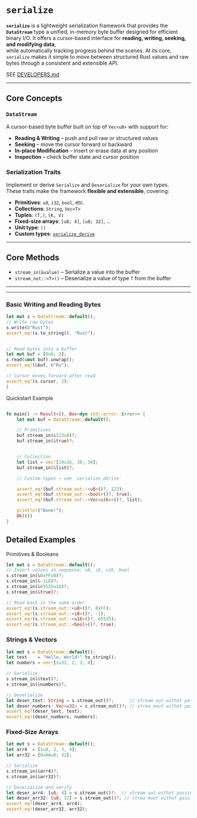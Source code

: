 # `serialize`


**`serialize`** is a lightweight serialization framework that provides the **`DataStream`** type a unified, in-memory byte buffer designed for efficient binary I/O. It offers a cursor-based interface for **reading, writing, seeking, and modifying data**,  
while automatically tracking progress behind the scenes. At its core, `serialize` makes it simple to move between structured Rust values and raw bytes   through a consistent and extensible API.

SEE [DEVELOPERS.md](./DEVELOPERS.md) 


---

## Core Concepts

### `DataStream`
A cursor-based byte buffer built on top of `Vec<u8>` with support for:

- **Reading & Writing** – push and pull raw or structured values  
- **Seeking** – move the cursor forward or backward  
- **In-place Modification** – insert or erase data at any position  
- **Inspection** – check buffer state and cursor position  

### Serialization Traits
Implement or derive `Serialize` and `Deserialize` for your own types.  
These traits make the framework **flexible and extensible**, covering:

- **Primitives**: `u8`, `i32`, `bool`, etc.  
- **Collections**: `String`, `Vec<T>`  
- **Tuples**: `(T,)`, `(K, V)`  
- **Fixed-size arrays**: `[u8; 4]`, `[u8; 32]`, …  
- **Unit type**: `()`  
- **Custom types**: [`serialize_derive`](./serialize_derive/README.md)

---

## Core Methods

- `stream_in(&value)` – Serialize a value into the buffer  
- `stream_out::<T>()` – Deserialize a value of type `T` from the buffer  

---


---
### Basic Writing and Reading Bytes

```rust
let mut s = DataStream::default();
// Write raw bytes
s.write(b"Rust");
assert_eq!(s.to_string(), "Rust");


// Read bytes into a buffer
let mut buf = [0u8; 2];
s.read(&mut buf).unwrap();
assert_eq!(&buf, b"Ru");

// Cursor moves forward after read
assert_eq!(s.cursor, 2);
}
```

Quickstart Example
```rust

fn main() -> Result<(), Box<dyn std::error::Error>> {
    let mut buf = DataStream::default();

    // Primitives
    buf.stream_in(&123u8)?;
    buf.stream_in(&true)?;


    // Collection
    let list = vec![10u16, 20, 30];
    buf.stream_in(&list)?;

    // Custom types → see `serialize_derive`

    assert_eq!(buf.stream_out::<u8>()?, 123);
    assert_eq!(buf.stream_out::<bool>()?, true);
    assert_eq!(buf.stream_out::<Vec<u16>>()?, list);

    println!("Done!");
    Ok(())
}
```

## Detailed Examples

Primitives & Booleans
``` rust 
let mut s = DataStream::default();
// Insert values in sequence: u8, i8, u16, bool
s.stream_in(&0xFFu8)?;
s.stream_in(&-1i8)?;
s.stream_in(&65535u16)?;
s.stream_in(&true)?;

// Read back in the same order
assert_eq!(s.stream_out::<u8>()?, 0xFF);
assert_eq!(s.stream_out::<i8>()?, -1);
assert_eq!(s.stream_out::<u16>()?, 65535);
assert_eq!(s.stream_out::<bool>()?, true);

```

### Strings & Vectors

```rust
let mut s = DataStream::default();
let text    = "Hello, World!".to_string();
let numbers = vec![1u32, 2, 3, 4];

// Serialize
s.stream_in(&text)?;
s.stream_in(&numbers)?;

// Deserialize
let deser_text: String = s.stream_out()?;      // stream out withot passing the type
let deser_numbers: Vec<u32> = s.stream_out()?; // strea mout withot passing the type
assert_eq!(deser_text, text);
assert_eq!(deser_numbers, numbers);
```

### Fixed‑Size Arrays

```rust
let mut s = DataStream::default();
let arr4  = [1u8, 2, 3, 4];
let arr32 = [0xAAu8; 32];

// Serialize
s.stream_in(&arr4)?;
s.stream_in(&arr32)?;

// Deserialize and verify
let deser_arr4: [u8; 4] = s.stream_out()?;  // stream out withot passing the type
let deser_arr32: [u8; 32] = s.stream_out()?; // strea mout withot passing the type
assert_eq!(deser_arr4, arr4);
assert_eq!(deser_arr32, arr32);
```
